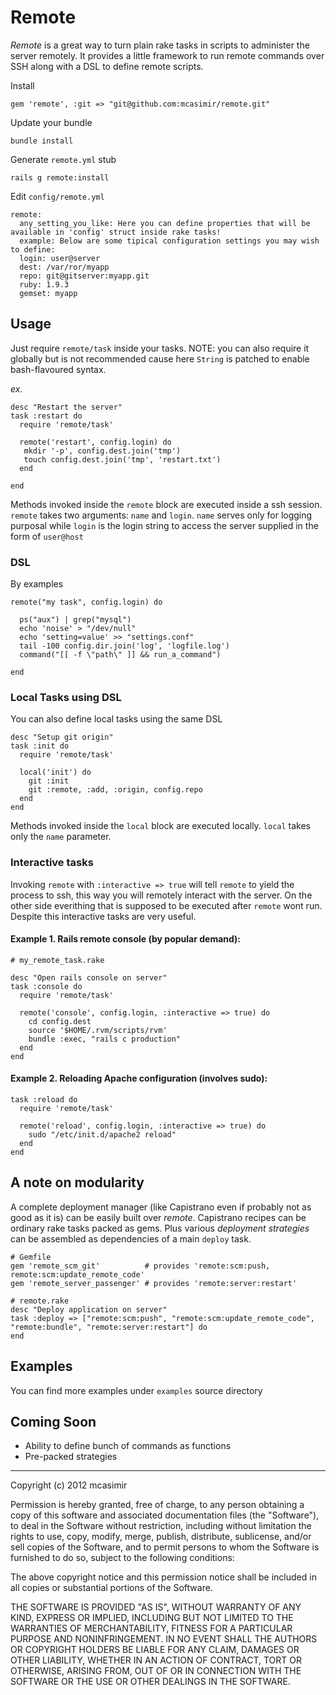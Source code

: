 # Remote

*Remote* is a great way to turn plain rake tasks in scripts to administer the server remotely. It provides a little framework to run remote commands over SSH along with a DSL to define remote scripts.

Install

    gem 'remote', :git => "git@github.com:mcasimir/remote.git"
    
Update your bundle
  
    bundle install

Generate `remote.yml` stub

    rails g remote:install

Edit `config/remote.yml`

    remote:
      any_setting_you_like: Here you can define properties that will be available in 'config' struct inside rake tasks!
      example: Below are some tipical configuration settings you may wish to define:
      login: user@server
      dest: /var/ror/myapp
      repo: git@gitserver:myapp.git
      ruby: 1.9.3
      gemset: myapp
      

## Usage

Just require `remote/task` inside your tasks. NOTE: you can also require it globally but is not recommended cause here `String` is patched to enable bash-flavoured syntax.

_ex._

    desc "Restart the server"
    task :restart do
      require 'remote/task'
    
      remote('restart', config.login) do
       mkdir '-p', config.dest.join('tmp')
       touch config.dest.join('tmp', 'restart.txt') 
      end
    
    end
 
Methods invoked inside the `remote` block are executed inside a ssh session. `remote` takes two arguments: `name` and `login`. `name` serves only for logging purposal while `login` is the login string to access the server supplied in the form of `user@host`

### DSL

By examples
  
    remote("my task", config.login) do 

      ps("aux") | grep("mysql") 
      echo 'noise' > "/dev/null"
      echo 'setting=value' >> "settings.conf"
      tail -100 config.dir.join('log', 'logfile.log')
      command("[[ -f \"path\" ]] && run_a_command")

    end

### Local Tasks using DSL

You can also define local tasks using the same DSL

    desc "Setup git origin"
    task :init do
      require 'remote/task'
    
      local('init') do
        git :init
        git :remote, :add, :origin, config.repo
      end  
    end

Methods invoked inside the `local` block are executed locally. `local` takes only the `name` parameter.


### Interactive tasks

Invoking `remote` with `:interactive => true` will tell `remote` to yield the process to ssh, this way you will remotely interact with the server. On the other side everithing that is supposed to be executed after `remote` wont run. Despite this interactive tasks are very useful.

#### Example 1. Rails remote console (by popular demand):
  
    # my_remote_task.rake

    desc "Open rails console on server"
    task :console do
      require 'remote/task'

      remote('console', config.login, :interactive => true) do
        cd config.dest
        source '$HOME/.rvm/scripts/rvm'
        bundle :exec, "rails c production"
      end
    end
    
####  Example 2. Reloading Apache configuration (involves sudo):
    
    task :reload do
      require 'remote/task'

      remote('reload', config.login, :interactive => true) do
        sudo "/etc/init.d/apache2 reload"
      end
    end

    

## A note on modularity

A complete deployment manager (like Capistrano even if probably not as good as it is) can be easily built over *remote*. Capistrano recipes can be ordinary rake tasks packed as gems. Plus various _deployment strategies_ can be assembled as dependencies of a main `deploy` task.

    # Gemfile
    gem 'remote_scm_git'          # provides 'remote:scm:push, remote:scm:update_remote_code'
    gem 'remote_server_passenger' # provides 'remote:server:restart'

    # remote.rake
    desc "Deploy application on server"
    task :deploy => ["remote:scm:push", "remote:scm:update_remote_code", "remote:bundle", "remote:server:restart"] do
    end


## Examples

You can find more examples under `examples` source directory


## Coming Soon

* Ability to define bunch of commands as functions
* Pre-packed strategies     

---

Copyright (c) 2012 mcasimir

Permission is hereby granted, free of charge, to any person obtaining
a copy of this software and associated documentation files (the
"Software"), to deal in the Software without restriction, including
without limitation the rights to use, copy, modify, merge, publish,
distribute, sublicense, and/or sell copies of the Software, and to
permit persons to whom the Software is furnished to do so, subject to
the following conditions:

The above copyright notice and this permission notice shall be
included in all copies or substantial portions of the Software.

THE SOFTWARE IS PROVIDED "AS IS", WITHOUT WARRANTY OF ANY KIND,
EXPRESS OR IMPLIED, INCLUDING BUT NOT LIMITED TO THE WARRANTIES OF
MERCHANTABILITY, FITNESS FOR A PARTICULAR PURPOSE AND
NONINFRINGEMENT. IN NO EVENT SHALL THE AUTHORS OR COPYRIGHT HOLDERS BE
LIABLE FOR ANY CLAIM, DAMAGES OR OTHER LIABILITY, WHETHER IN AN ACTION
OF CONTRACT, TORT OR OTHERWISE, ARISING FROM, OUT OF OR IN CONNECTION
WITH THE SOFTWARE OR THE USE OR OTHER DEALINGS IN THE SOFTWARE.


